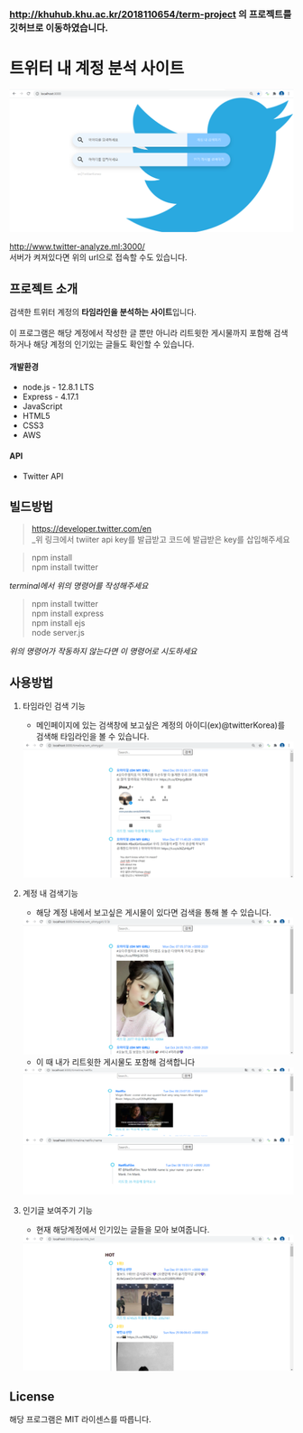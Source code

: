 ### http://khuhub.khu.ac.kr/2018110654/term-project 의 프로젝트를 깃허브로 이동하였습니다.

# 트위터 내 계정 분석 사이트
<img src="images/main.png">

  
http://www.twitter-analyze.ml:3000/   
서버가 켜져있다면 위의 url으로 접속할 수도 있습니다.  
  

## 프로젝트 소개
검색한 트위터 계정의 **타임라인을 분석하는 사이트**입니다.</br>  
이 프로그램은 해당 계정에서 작성한 글 뿐만 아니라 리트윗한 게시물까지 포함해 검색하거나 해당 계정의 인기있는 글들도 확인할 수 있습니다. </br>
  

#### 개발환경

- node.js - 12.8.1 LTS
- Express - 4.17.1
- JavaScript
- HTML5
- CSS3
- AWS

#### API

- Twitter API

## 빌드방법

> <https://developer.twitter.com/en></br>
_위 링크에서 twiiter api key를 발급받고 코드에 발급받은 key를 삽입해주세요

> npm install  
> npm install twitter  
  
_terminal에서 위의 명령어를 작성해주세요_
   
     
> npm install twitter   
> npm install express   
> npm install ejs   
> node server.js    
  
_위의 명령어가 작동하지 않는다면 이 명령어로 시도하세요_
  
## 사용방법
1. 타임라인 검색 기능
   - 메인페이지에 있는 검색창에 보고싶은 계정의 아이디(ex)@twitterKorea)를 검색해 타임라인을 볼 수 있습니다.
   <img src="images/timeline.png">  

2. 계정 내 검색기능
   - 해당 계정 내에서 보고싶은 게시물이 있다면 검색을 통해 볼 수 있습니다.
   <img src="images/search.png">    

   - 이 때 내가 리트윗한 게시물도 포함해 검색합니다
   <img src="images/retweet%20search.png">   

3. 인기글 보여주기 기능
   - 현재 해당계정에서 인기있는 글들을 모아 보여줍니다.
   <img src="images/hot.png">

## License

해당 프로그램은 MIT 라이센스를 따릅니다.
